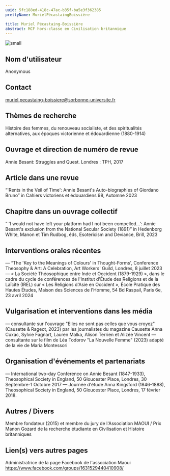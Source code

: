 ```yaml
---
uuid: 5fc188ed-418c-47ac-b35f-ba5e3f362385
prettyName: MurielPécastaingBoissière

title: Muriel Pécastaing-Boissière
abstract: MCF hors-classe en Civilisation britannique
---
```


![small](mpb_052024.png)

## ﻿Nom d'utilisateur

 Anonymous

## Contact

 muriel.pecastaing-boissiere@sorbonne-universite.fr

## Thèmes de recherche

 Histoire des femmes, du renouveau socialiste, et des spiritualités alternatives, aux époques victorienne et édouardienne (1880-1914)

## Ouvrage et direction de numéro de revue

 Annie Besant: Struggles and Quest. Londres : TPH, 2017

## Article dans une revue

 “'Rents in the Veil of Time': Annie Besant's Auto-biographies of Giordano Bruno” in Cahiers victoriens et édouardiens 98, Automne  2023

## Chapitre dans un ouvrage collectif

 “ 'I would not have left your platform had I not been compelled...': Annie Besant's exclusion from the National Secular Society (1891)” in Hedenborg White, Manon et Tim Rudbog, éds, Esotericism and Deviance, Brill, 2023

## Interventions orales récentes

 — “The 'Key to the Meanings of Colours' in Thought-Forms', Conference Theosophy & Art: A Celebration, Art Workers' Guild, Londres, 8 juillet 2023
— « La Société Théosophique entre Inde et Occident (1879-1929) », dans le cadre du cycle de conférences de l'Institut d'Étude des Religions et de la Laïcité (IREL) sur « Les Religions d'Asie en Occident », École Pratique des Hautes Études, Maison des Sciences de l'Homme, 54 Bd Raspail, Paris 6e, 23 avril 2024

## Vulgarisation et interventions dans les média

 — consultante sur l'ouvrage "Elles ne sont pas celles que vous croyez" (Causette & Rageot, 2023) par les journalistes du magazine Causette Anna Cuxac, Sylvie Fagnart, Lauren Malka, Alison Terrien et Alizée Vincent
— consultante sur le film de Léa Todorov "La Nouvelle Femme" (2023) adapté de la vie de Maria Montessori

## Organisation d'événements et partenariats

 — International two-day Conference on Annie Besant (1847-1933), Theosophical Society in England, 50 Gloucester Place, Londres, 30 Septembre-1 Octobre 2017
— Journée d'étude Anna Kingsford (1846-1888), Theosophical Society in England, 50 Gloucester Place, Londres, 17 février 2018.

## Autres / Divers

 Membre fondateur (2015) et membre du jury de l'Association MAOUI / Prix Manon Gozard de la recherche étudiante en Civilisation et Histoire britanniques

## Lien(s) vers autres pages

 Administratrice de la page Facebook de l'association Maoui
https://www.facebook.com/groups/1631529440410908/

